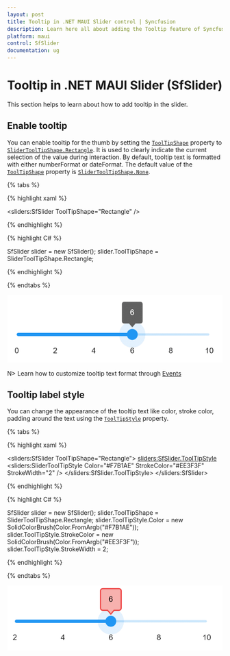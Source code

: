 ```yaml
---
layout: post
title: Tooltip in .NET MAUI Slider control | Syncfusion
description: Learn here all about adding the Tooltip feature of Syncfusion .NET MAUI Slider (SfSlider) control and more.
platform: maui
control: SfSlider
documentation: ug
---
```


# Tooltip in .NET MAUI Slider (SfSlider)

This section helps to learn about how to add tooltip in the slider.

## Enable tooltip

You can enable tooltip for the thumb by setting the [`ToolTipShape`](https://help.syncfusion.com/cr/maui/Syncfusion.Maui.Sliders.SliderBase.html#Syncfusion_Maui_Sliders_SliderBase_ToolTipShape) property to [`SliderToolTipShape.Rectangle`](https://help.syncfusion.com/cr/maui/Syncfusion.Maui.Sliders.SliderToolTipShape.html#Syncfusion_Maui_Sliders_SliderToolTipShape_Rectangle). It is used to clearly indicate the current selection of the value during interaction. By default, tooltip text is formatted with either numberFormat or dateFormat. The default value of the [`ToolTipShape`](https://help.syncfusion.com/cr/maui/Syncfusion.Maui.Sliders.SliderBase.html#Syncfusion_Maui_Sliders_SliderBase_ToolTipShape) property is [`SliderToolTipShape.None`](https://help.syncfusion.com/cr/maui/Syncfusion.Maui.Sliders.SliderToolTipShape.html#Syncfusion_Maui_Sliders_SliderToolTipShape_None). 

{% tabs %}

{% highlight xaml %}

  <sliders:SfSlider ToolTipShape="Rectangle" />

{% endhighlight %}

{% highlight C# %}

SfSlider slider = new SfSlider();
slider.ToolTipShape = SliderToolTipShape.Rectangle;

{% endhighlight %}

{% endtabs %}

![Slider tooltip](images/tooltip/tooltip.png)

N> Learn how to customize tooltip text format through [Events](https://help.syncfusion.com/maui/slider/events)

## Tooltip label style

You can change the appearance of the tooltip text like color, stroke color, padding around the text using the [`ToolTipStyle`](https://help.syncfusion.com/cr/maui/Syncfusion.Maui.Sliders.SliderBase.html#Syncfusion_Maui_Sliders_SliderBase_ToolTipStyle) property.

{% tabs %}

{% highlight xaml %}

<sliders:SfSlider ToolTipShape="Rectangle">
   <sliders:SfSlider.ToolTipStyle>
      <sliders:SliderToolTipStyle Color="#F7B1AE" 
                                  StrokeColor="#EE3F3F" 
				  StrokeWidth="2" />
    </sliders:SfSlider.ToolTipStyle>
</sliders:SfSlider>

{% endhighlight %}

{% highlight C# %}

SfSlider slider = new SfSlider();
slider.ToolTipShape = SliderToolTipShape.Rectangle;
slider.ToolTipStyle.Color = new SolidColorBrush(Color.FromArgb("#F7B1AE"));
slider.ToolTipStyle.StrokeColor = new SolidColorBrush(Color.FromArgb("#EE3F3F"));
slider.ToolTipStyle.StrokeWidth = 2;

{% endhighlight %}

{% endtabs %}

![Slider tooltip style](images/tooltip/tooltip-style.png)
